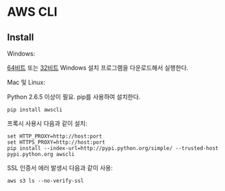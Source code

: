 # AWS CLI

## Install

Windows:

[64비트](https://s3.amazonaws.com/aws-cli/AWSCLI64.msi) 또는 [32비트](https://s3.amazonaws.com/aws-cli/AWSCLI32.msi) Windows 설치 프로그램을 다운로드해서 실행한다.

Mac 및 Linux:

Python 2.6.5 이상이 필요. pip를 사용하여 설치한다.

    pip install awscli

프록시 사용시 다음과 같이 설치:

    set HTTP_PROXY=http://host:port
    set HTTPS_PROXY=http://host:port
    pip install --index-url=http://pypi.python.org/simple/ --trusted-host pypi.python.org awscli

SSL 인증서 에러 발생시 다음과 같이 사용:

    aws s3 ls --no-verify-ssl